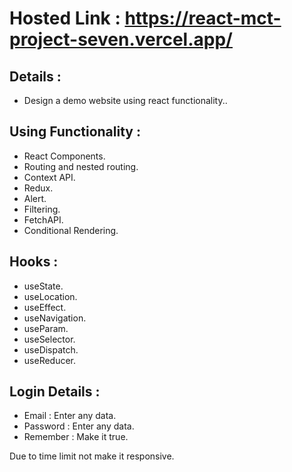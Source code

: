 # Hosted Link : https://react-mct-project-seven.vercel.app/
## Details :
   - Design a demo website using react functionality..

## Using Functionality :
  - React Components.
  - Routing and nested routing.
  - Context API.
  - Redux.
  - Alert.
  - Filtering.
  - FetchAPI.
  - Conditional Rendering.
  
## Hooks :
  - useState.
  - useLocation.
  - useEffect.
  - useNavigation.
  - useParam.
  - useSelector.
  - useDispatch.
  - useReducer.
  
## Login Details :
   - Email : Enter any data.
   - Password : Enter any data.
   - Remember : Make it true.
   
Due to time limit not make it responsive.
